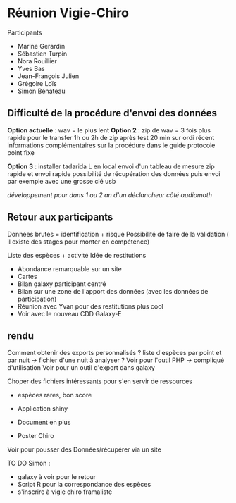 # Réunion Vigie-Chiro

Participants

- Marine Gerardin
- Sébastien Turpin
- Nora Rouillier
- Yves Bas
- Jean-François Julien
- Grégoire Loïs
- Simon Bénateau

## Difficulté de la procédure d'envoi des données

**Option actuelle** : wav = le plus lent
**Option 2** :
zip de wav = 3 fois plus rapide pour le transfer
1h ou 2h de zip après test 20 min sur ordi récent
informations complémentaires sur la procédure dans le guide protocole point fixe

**Option 3** :
installer tadarida L en local envoi d'un tableau de mesure
zip rapide et envoi rapide
possibilité de récupération des données puis envoi par exemple avec une grosse clé usb


*développement pour dans 1 ou 2 an d'un déclancheur côté audiomoth*

## Retour aux participants

Données brutes = identification + risque
Possibilité de faire de la validation ( il existe des stages pour monter en compétence)

Liste des espèces + activité
Idée de restitutions

- Abondance remarquable sur un site
- Cartes
- Bilan galaxy participant centré
- Bilan sur une zone de l'apport des données (avec les données de participation)
- Réunion avec Yvan pour des restitutions plus cool
- Voir avec le nouveau CDD Galaxy-E

## rendu

Comment obtenir des exports personnalisés ?
liste d'espèces par point et par nuit
-> fichier d'une nuit à analyser ?
Voir pour l'outil PHP -> compliqué d'utilisation
Voir pour un outil d'export dans galaxy

Choper des fichiers intéressants pour s'en servir de ressources
- espèces rares, bon score

- Application shiny
- Document en plus
- Poster Chiro

Voir pour pousser des Données/récupérer via un site

TO DO Simon :

- galaxy à voir pour le retour
- Script R pour la correspondance des espèces
- s'inscrire à vigie chiro framaliste
